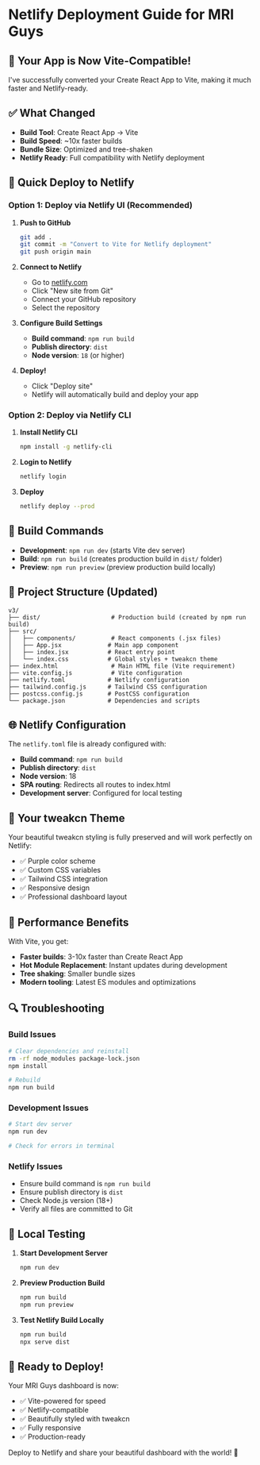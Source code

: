 # Netlify Deployment Guide for MRI Guys

## 🚀 Your App is Now Vite-Compatible!

I've successfully converted your Create React App to Vite, making it much faster and Netlify-ready.

## ✅ What Changed

- **Build Tool**: Create React App → Vite
- **Build Speed**: ~10x faster builds
- **Bundle Size**: Optimized and tree-shaken
- **Netlify Ready**: Full compatibility with Netlify deployment

## 🎯 Quick Deploy to Netlify

### Option 1: Deploy via Netlify UI (Recommended)

1. **Push to GitHub**
   ```bash
   git add .
   git commit -m "Convert to Vite for Netlify deployment"
   git push origin main
   ```

2. **Connect to Netlify**
   - Go to [netlify.com](https://netlify.com)
   - Click "New site from Git"
   - Connect your GitHub repository
   - Select the repository

3. **Configure Build Settings**
   - **Build command**: `npm run build`
   - **Publish directory**: `dist`
   - **Node version**: `18` (or higher)

4. **Deploy!**
   - Click "Deploy site"
   - Netlify will automatically build and deploy your app

### Option 2: Deploy via Netlify CLI

1. **Install Netlify CLI**
   ```bash
   npm install -g netlify-cli
   ```

2. **Login to Netlify**
   ```bash
   netlify login
   ```

3. **Deploy**
   ```bash
   netlify deploy --prod
   ```

## 🔧 Build Commands

- **Development**: `npm run dev` (starts Vite dev server)
- **Build**: `npm run build` (creates production build in `dist/` folder)
- **Preview**: `npm run preview` (preview production build locally)

## 📁 Project Structure (Updated)

```
v3/
├── dist/                    # Production build (created by npm run build)
├── src/
│   ├── components/          # React components (.jsx files)
│   ├── App.jsx             # Main app component
│   ├── index.jsx           # React entry point
│   └── index.css           # Global styles + tweakcn theme
├── index.html               # Main HTML file (Vite requirement)
├── vite.config.js           # Vite configuration
├── netlify.toml            # Netlify configuration
├── tailwind.config.js      # Tailwind CSS configuration
├── postcss.config.js       # PostCSS configuration
└── package.json            # Dependencies and scripts
```

## 🌐 Netlify Configuration

The `netlify.toml` file is already configured with:

- **Build command**: `npm run build`
- **Publish directory**: `dist`
- **Node version**: 18
- **SPA routing**: Redirects all routes to index.html
- **Development server**: Configured for local testing

## 🎨 Your tweakcn Theme

Your beautiful tweakcn styling is fully preserved and will work perfectly on Netlify:

- ✅ Purple color scheme
- ✅ Custom CSS variables
- ✅ Tailwind CSS integration
- ✅ Responsive design
- ✅ Professional dashboard layout

## 🚀 Performance Benefits

With Vite, you get:

- **Faster builds**: 3-10x faster than Create React App
- **Hot Module Replacement**: Instant updates during development
- **Tree shaking**: Smaller bundle sizes
- **Modern tooling**: Latest ES modules and optimizations

## 🔍 Troubleshooting

### Build Issues
```bash
# Clear dependencies and reinstall
rm -rf node_modules package-lock.json
npm install

# Rebuild
npm run build
```

### Development Issues
```bash
# Start dev server
npm run dev

# Check for errors in terminal
```

### Netlify Issues
- Ensure build command is `npm run build`
- Ensure publish directory is `dist`
- Check Node.js version (18+)
- Verify all files are committed to Git

## 📱 Local Testing

1. **Start Development Server**
   ```bash
   npm run dev
   ```

2. **Preview Production Build**
   ```bash
   npm run build
   npm run preview
   ```

3. **Test Netlify Build Locally**
   ```bash
   npm run build
   npx serve dist
   ```

## 🎉 Ready to Deploy!

Your MRI Guys dashboard is now:
- ✅ Vite-powered for speed
- ✅ Netlify-compatible
- ✅ Beautifully styled with tweakcn
- ✅ Fully responsive
- ✅ Production-ready

Deploy to Netlify and share your beautiful dashboard with the world! 🚀
